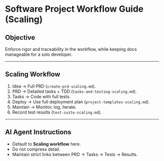 # Software Project Workflow Guide (Scaling)

## Objective
Enforce rigor and traceability in the workflow, while keeping docs manageable for a solo developer.  

---

## Scaling Workflow
1. Idea → Full PRD (`create-prd-scaling.md`).  
2. PRD → Detailed tasks + TDD (`tasks-and-testing-scaling.md`).  
3. Tasks → Code with full tests.  
4. Deploy → Use full deployment plan (`project-templates-scaling.md`).  
5. Maintain → Monitor, log, iterate.  
6. Record test results (`test-suite-scaling.md`).  

---

## AI Agent Instructions
- Default to **Scaling workflow** here.  
- Do not compress detail.  
- Maintain strict links between PRD → Tasks → Tests → Results.  
